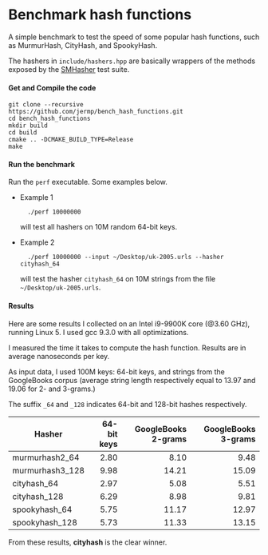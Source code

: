 # Benchmark hash functions

A simple benchmark to test the speed of some popular
hash functions, such as MurmurHash, CityHash, and SpookyHash.

The hashers in `include/hashers.hpp` are basically wrappers of the methods exposed by the [SMHasher](https://github.com/aappleby/smhasher) test suite.

#### Get and Compile the code

	git clone --recursive https://github.com/jermp/bench_hash_functions.git
	cd bench_hash_functions
	mkdir build
	cd build
	cmake .. -DCMAKE_BUILD_TYPE=Release
	make

#### Run the benchmark

Run the `perf` executable. Some examples below.


- Example 1

		./perf 10000000

	will test all hashers on 10M random 64-bit keys.

- Example 2

		./perf 10000000 --input ~/Desktop/uk-2005.urls --hasher cityhash_64

	will test the hasher `cityhash_64` on 10M strings from the file `~/Desktop/uk-2005.urls`.


#### Results

Here are some results I collected on an Intel i9-9900K core (@3.60 GHz),
running Linux 5.
I used gcc 9.3.0 with all optimizations.

I measured the time it takes to compute the hash function.
Results are in average nanoseconds per key.

As input data, I used 100M keys: 64-bit keys, and strings from the GoogleBooks corpus
(average string length respectively equal to 13.97 and 19.06 for 2- and 3-grams.)

The suffix `_64` and `_128` indicates 64-bit and 128-bit hashes respectively.

|**Hasher** |**64-bit keys** | **GoogleBooks 2-grams**  | **GoogleBooks 3-grams**|
|-----------|---------------:|-------------------------:|-----------------------:|
| murmurhash2_64 | 2.80 | 8.10 | 9.48 |
| murmurhash3_128 | 9.98 | 14.21 | 15.09 |
| cityhash_64 | 2.97 | 5.08 | 5.51 |
| cityhash_128 | 6.29 | 8.98 | 9.81 |
| spookyhash_64 | 5.75 | 11.17 | 12.97 |
| spookyhash_128 | 5.73 | 11.33 | 13.15 |

From these results, **cityhash** is the clear winner.
